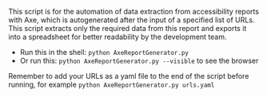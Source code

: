 This script is for the automation of data extraction from accessibility reports with Axe, which is autogenerated after the input of a specified list of URLs. This script extracts only the required data from this report and exports it into a spreadsheet for better readability by the development team.

- Run this in the shell: `python AxeReportGenerator.py`
- Or run this: `python AxeReportGenerator.py --visible` to see the browser

Remember to add your URLs as a yaml file to the end of the script before running, for example `python AxeReportGenerator.py urls.yaml`
